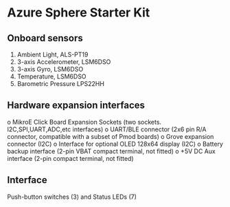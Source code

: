 # Azure Sphere Starter Kit

## Onboard sensors

1.  Ambient Light,          ALS-PT19
2.  3-axis Accelerometer,   LSM6DSO
3.  3-axis Gyro,            LSM6DSO
4.  Temperature,            LSM6DSO
5.  Barometric Pressure     LPS22HH

## Hardware expansion interfaces
o MikroE Click Board Expansion Sockets (two sockets. I2C,SPI,UART,ADC,etc interfaces)
o UART/BLE connector (2x6 pin R/A connector, compatible with a subset of Pmod boards)
o Grove expansion connector (I2C)
o Interface for optional OLED 128x64 display (I2C)
o Battery backup interface (2-pin VBAT compact terminal, not fitted)
o +5V DC Aux interface (2-pin compact terminal, not fitted)

## Interface
Push-button switches (3) and Status LEDs (7)
